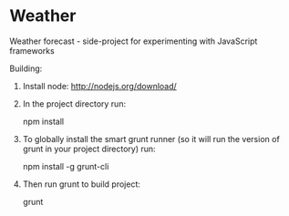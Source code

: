 Weather
=======

Weather forecast - side-project for experimenting with JavaScript frameworks

Building:

1. Install node: http://nodejs.org/download/

2. In the project directory run:

    npm install

3. To globally install the smart grunt runner (so it will run the version of grunt in your project directory) run:

    npm install -g grunt-cli

4. Then run grunt to build project:

    grunt
